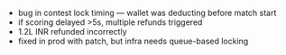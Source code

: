 - bug in contest lock timing — wallet was deducting before match start
- if scoring delayed >5s, multiple refunds triggered
- 1.2L INR refunded incorrectly
- fixed in prod with patch, but infra needs queue-based locking

